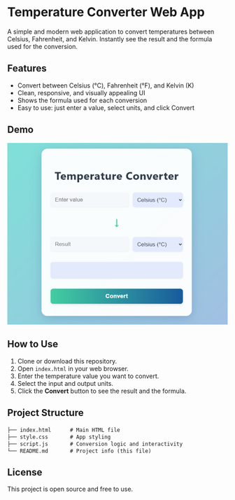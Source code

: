 # Temperature Converter Web App

A simple and modern web application to convert temperatures between Celsius, Fahrenheit, and Kelvin. Instantly see the result and the formula used for the conversion.

## Features
- Convert between Celsius (°C), Fahrenheit (°F), and Kelvin (K)
- Clean, responsive, and visually appealing UI
- Shows the formula used for each conversion
- Easy to use: just enter a value, select units, and click Convert

## Demo
![Screenshot](screenshot.png) <!-- Add a screenshot if available -->

## How to Use
1. Clone or download this repository.
2. Open `index.html` in your web browser.
3. Enter the temperature value you want to convert.
4. Select the input and output units.
5. Click the **Convert** button to see the result and the formula.

## Project Structure
```
├── index.html      # Main HTML file
├── style.css       # App styling
├── script.js       # Conversion logic and interactivity
└── README.md       # Project info (this file)
```

## License
This project is open source and free to use.
